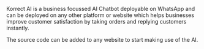 Korrect AI is a business focussed AI Chatbot 
deployable on WhatsApp and can be deployed on any other platform or website which helps businesses improve customer satisfaction by taking orders and replying customers instantly.

The source code can be added to any website to start making use of the AI.
